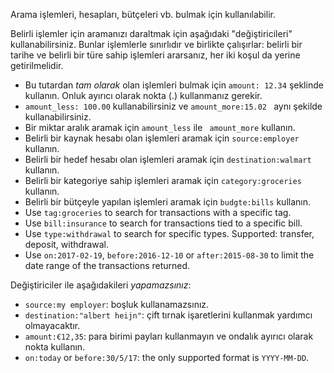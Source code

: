 Arama işlemleri, hesapları, bütçeleri vb. bulmak için kullanılabilir.

Belirli işlemler için aramanızı daraltmak için aşağıdaki "değiştiricileri" kullanabilirsiniz. Bunlar işlemlerle sınırlıdır ve birlikte çalışırlar: belirli bir tarihe ve belirli bir türe sahip işlemleri ararsanız, her iki koşul da yerine getirilmelidir.

* Bu tutardan *tam olarak* olan işlemleri bulmak için `amount: 12.34` şeklinde kullanın. Onluk ayırıcı olarak nokta (.) kullanmanız gerekir.
* `amount_less: 100.00` kullanabilirsiniz ve `amount_more:15.02 ` aynı şekilde kullanabilirsiniz.
* Bir miktar aralık aramak için `amount_less` ile ` amount_more` kullanın.
* Belirli bir kaynak hesabı olan işlemleri aramak için `source:employer` kullanın.
* Belirli bir hedef hesabı olan işlemleri aramak için `destination:walmart` kullanın.
* Belirli bir kategoriye sahip işlemleri aramak için `category:groceries` kullanın.
* Belirli bir bütçeyle yapılan işlemleri aramak için `budgte:bills` kullanın.
* Use `tag:groceries` to search for transactions with a specific tag.
* Use `bill:insurance` to search for transactions tied to a specific bill.
* Use `type:withdrawal` to search for specific types. Supported: transfer, deposit, withdrawal.
* Use `on:2017-02-19`, `before:2016-12-10` or `after:2015-08-30` to limit the date range of the transactions returned.

Değiştiriciler ile aşağıdakileri *yapamazsınız*:

* `source:my employer`: boşluk kullanamazsınız.
* `destination:"albert heijn"`: çift tırnak işaretlerini kullanmak yardımcı olmayacaktır.
* `amount:€12,35`: para birimi payları kullanmayın ve ondalık ayırıcı olarak nokta kullanın.
* `on:today` or `before:30/5/17`: the only supported format is `YYYY-MM-DD`.